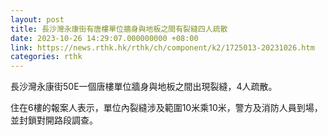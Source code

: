 ```yaml
---
layout: post
title: 長沙灣永康街有唐樓單位牆身與地板之間有裂縫四人疏散
date: 2023-10-26 14:29:07.000000000 +08:00
link: https://news.rthk.hk/rthk/ch/component/k2/1725013-20231026.htm
categories: rthk
---
```


長沙灣永康街50E一個唐樓單位牆身與地板之間出現裂縫，4人疏散。

住在6樓的報案人表示，單位內裂縫涉及範圍10米乘10米，警方及消防人員到場，並封鎖對開路段調查。
